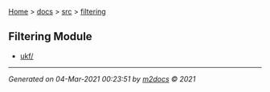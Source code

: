 [Home](../../index.md) > [docs](../../docs_index.md) > [src](../src_index.md) > [filtering](filtering_index.md)  

## Filtering Module

- [ukf/](ukf/ukf_index.md)

***

*Generated on 04-Mar-2021 00:23:51 by [m2docs](https://github.com/crgnam-research/m2docs) © 2021*